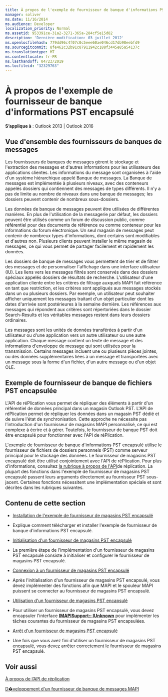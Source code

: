 ```yaml
---
title: À propos de l'exemple de fournisseur de banque d'informations PST encapsulé
manager: soliver
ms.date: 11/16/2014
ms.audience: Developer
localization_priority: Normal
ms.assetid: 953391ce-31a2-3271-365a-284cf5e15d82
description: 'Dernière modification: 03 juillet 2012'
ms.openlocfilehash: 779dd96c4f07c0c5eee60ae046cd17db98eebfd9
ms.sourcegitcommit: 8fe462c32b91c87911942c188f3445e85a54137c
ms.translationtype: MT
ms.contentlocale: fr-FR
ms.lasthandoff: 04/23/2019
ms.locfileid: "32329763"
---
```

# <a name="about-the-sample-wrapped-pst-store-provider"></a>À propos de l'exemple de fournisseur de banque d'informations PST encapsulé

 
  
**S’applique à** : Outlook 2013 | Outlook 2016 
  
## <a name="overview-of-message-store-providers"></a>Vue d'ensemble des fournisseurs de banques de messages

Les fournisseurs de banques de messages gèrent le stockage et l'extraction des messages et d'autres informations pour les utilisateurs des applications clientes. Les informations du message sont organisées à l'aide d'un système hiérarchique appelé Banque de messages. La Banque de messages est implémentée à plusieurs niveaux, avec des conteneurs appelés dossiers qui contiennent des messages de types différents. Il n'y a pas de limite au nombre de niveaux dans une banque de messages; les dossiers peuvent contenir de nombreux sous-dossiers.
  
Les données de banque de messages peuvent être utilisées de différentes manières. En plus de l'utilisation de la messagerie par défaut, les dossiers peuvent être utilisés comme un forum de discussion public, comme référentiel pour des documents de référence ou comme conteneur pour les informations du forum électronique. Un seul magasin de messages peut contenir de nombreux types d'informations, dont certains sont modifiables et d'autres non. Plusieurs clients peuvent installer le même magasin de messages, ce qui vous permet de partager facilement et rapidement les données.
  
Les dossiers de banque de messages vous permettent de trier et de filtrer des messages et de personnaliser l'affichage dans une interface utilisateur (IU). Les liens vers les messages filtrés sont conservés dans des dossiers spéciaux appelés dossiers de résultats de recherche. L'utilisateur d'une application cliente entre les critères de filtrage auxquels MAPI fait référence en tant que restriction, et les critères sont appliqués aux messages stockés dans un ou plusieurs dossiers. Par exemple, un utilisateur peut souhaiter afficher uniquement les messages traitant d'un objet particulier dont les dates d'arrivée sont postérieures à la semaine dernière. Les références aux messages qui répondent aux critères sont répertoriées dans le dossier Search-Results et les véritables messages restent dans leurs dossiers ordinaires.
  
Les messages sont les unités de données transférées à partir d'un utilisateur ou d'une application vers un autre utilisateur ou une autre application. Chaque message contient un texte de message et des informations d'enveloppe de message qui sont utilisées pour la transmission. Certains messages incluent une ou plusieurs pièces jointes, ou des données supplémentaires liées à un message et transportées avec un message sous la forme d'un fichier, d'un autre message ou d'un objet OLE.
  
## <a name="the-sample-wrapped-pst-store-provider"></a>Exemple de fournisseur de banque de fichiers PST encapsulée

L'API de réPlication vous permet de répliquer des éléments à partir d'un référentiel de données principal dans un magasin Outlook PST. L'API de réPlication permet de répliquer les données dans un magasin PST dédié et de suivre l'état de synchronisation. Cette approche ne nécessite pas l'introduction d'un fournisseur de magasins MAPI personnalisé, ce qui est complexe à écrire et à gérer. Toutefois, le fournisseur de banque PST doit être encapsulé pour fonctionner avec l'API de réPlication.
  
L'exemple de fournisseur de banque d'informations PST encapsulé utilise le fournisseur de fichiers de dossiers personnels (PST) comme serveur principal pour le stockage des données. Le fournisseur de magasins PST encapsulé doit être utilisé conjointement avec l'API de réPlication. Pour plus d'informations, consultez [la rubrique à propos de l'API](about-the-replication-api.md)de réplication. La plupart des fonctions dans l'exemple de fournisseur de magasins PST encapsulé passent leurs arguments directement au fournisseur PST sous-jacent. Certaines fonctions nécessitent une implémentation spéciale et sont décrites dans les rubriques suivantes.
  
## <a name="in-this-section"></a>Contenu de cette section

- [Installation de l'exemple de fournisseur de magasins PST encapsulé](installing-the-sample-wrapped-pst-store-provider.md)
    
- Explique comment télécharger et installer l'exemple de fournisseur de banque d'informations PST encapsulé.
    
- [Initialisation d'un fournisseur de magasins PST encapsulé](initializing-a-wrapped-pst-store-provider.md)
    
- La première étape de l'implémentation d'un fournisseur de magasins PST encapsulé consiste à initialiser et configurer le fournisseur de magasins PST encapsulé.
    
- [Connexion à un fournisseur de magasins PST encapsulé](logging-on-to-a-wrapped-pst-store-provider.md)
    
- Après l'initialisation d'un fournisseur de magasins PST encapsulé, vous devez implémenter des fonctions afin que MAPI et le spouleur MAPI puissent se connecter au fournisseur de magasins PST encapsulé.
    
- [Utilisation d'un fournisseur de magasins PST encapsulé](using-a-wrapped-pst-store-provider.md)
    
- Pour utiliser un fournisseur de magasins PST encapsulé, vous devez encapsuler l'interface **[IMAPISupport:: IUnknown](imapisupportiunknown.md)** pour implémenter les tâches courantes du fournisseur de magasins PST encapsulées. 
    
- [Arrêt d'un fournisseur de magasins PST encapsulé](shutting-down-a-wrapped-pst-store-provider.md)
    
- Une fois que vous avez fini d'utiliser un fournisseur de magasins PST encapsulé, vous devez arrêter correctement le fournisseur de magasins PST encapsulé.
    
## <a name="see-also"></a>Voir aussi



[À propos de l’API de réplication](about-the-replication-api.md)
  
[D�veloppement d'un fournisseur de banque de messages MAPI](developing-a-mapi-message-store-provider.md)

